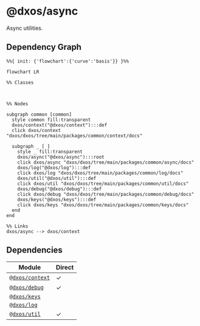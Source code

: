 # @dxos/async

Async utilities.

## Dependency Graph

```mermaid
%%{ init: {'flowchart':{'curve':'basis'}} }%%

flowchart LR

%% Classes



%% Nodes

subgraph common [common]
  style common fill:transparent
  dxos/context("@dxos/context"):::def
  click dxos/context "dxos/dxos/tree/main/packages/common/context/docs"

  subgraph _ [ ]
    style _ fill:transparent
    dxos/async("@dxos/async"):::root
    click dxos/async "dxos/dxos/tree/main/packages/common/async/docs"
    dxos/log("@dxos/log"):::def
    click dxos/log "dxos/dxos/tree/main/packages/common/log/docs"
    dxos/util("@dxos/util"):::def
    click dxos/util "dxos/dxos/tree/main/packages/common/util/docs"
    dxos/debug("@dxos/debug"):::def
    click dxos/debug "dxos/dxos/tree/main/packages/common/debug/docs"
    dxos/keys("@dxos/keys"):::def
    click dxos/keys "dxos/dxos/tree/main/packages/common/keys/docs"
  end
end

%% Links
dxos/async --> dxos/context
```

## Dependencies

| Module | Direct |
|---|---|
| [`@dxos/context`](../../context/docs/README.md) | &check; |
| [`@dxos/debug`](../../debug/docs/README.md) | &check; |
| [`@dxos/keys`](../../keys/docs/README.md) |  |
| [`@dxos/log`](../../log/docs/README.md) |  |
| [`@dxos/util`](../../util/docs/README.md) | &check; |
